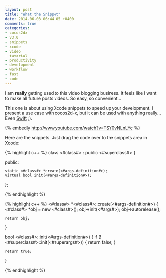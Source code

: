 ```yaml
---
layout: post
title: "What the Snippet"
date: 2014-06-03 06:44:05 +0400
comments: true
categories: 
- cocos2dx
- v3.0
- snippets
- xcode
- video
- tutorial
- productivity
- development
- workflow
- fast
- code
---
```


I am **really** getting used to this video blogging business. It feels like I want to make all future posts videos. So easy, so convenient...

This one is about using Xcode snippets to speed up your development. I present a use case with cocos2d-x, but it can be used with anything really... Even [Swift](https://developer.apple.com/swift/) ;).

{% embedly http://www.youtube.com/watch?v=TSY0vNLnLYc %}

Here are the snippets. Just drag the code over to the snippets area in Xcode:

{% highlight c++ %}
class <#class#> : public <#superclass#>
{
    
public:
    
    static <#class#> *create(<#args-definition#>);
    virtual bool init(<#args-definition#>);
    
};

{% endhighlight %}

{% highlight c++ %}
<#class#> *<#class#>::create(<#args-definition#>)
{
    <#class#> *obj = new <#class#>();
    obj->init(<#args#>);
    obj->autorelease();
    
    return obj;
}

bool <#class#>::init(<#args-definition#>)
{
    if (!<#superclass#>::init(<#superargs#>))
    {
        return false;
    }
    
    return true;
}

{% endhighlight %}
